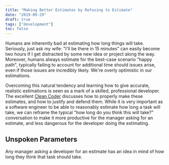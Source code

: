```yaml
---
title: "Making Better Estimates by Refusing to Estimate"
date: "2019-09-29"
draft: true
tags: ["development"]
toc: false
---
```


Humans are inherently bad at estimating how long things will take. Seriously, just ask my wife: "I'll be there in 15 minutes" can easily become two hours if I get distracted by some new idea or project along the way.  Moreover, humans always estimate for the best-case scenario "happy path", typically failing to account for additional time should issues arise, even if those issues are incredibly likely. We're overly optimistic in our estimations.

Overcoming this natural tendency and learning how to give accurate, realistic estimations is seen as a mark of a skilled, professional developer. The excellent [Clean Coder](https://www.amazon.com/Clean-Coder-Conduct-Professional-Programmers/dp/0137081073) discusses how to properly make these estimates, and how to justify and defend them. While it is very important as a software engineer to be able to reasonably estimate how long a task will take, we can reframe the typical "how long do you think this will take?" conversation to make it more productive for the manager asking for an estimate, and less dangerous for the developer doing the estimating.

## Unspoken Parameters

Any manager asking a developer for an estimate has an idea in mind of how long they think that task should take. 